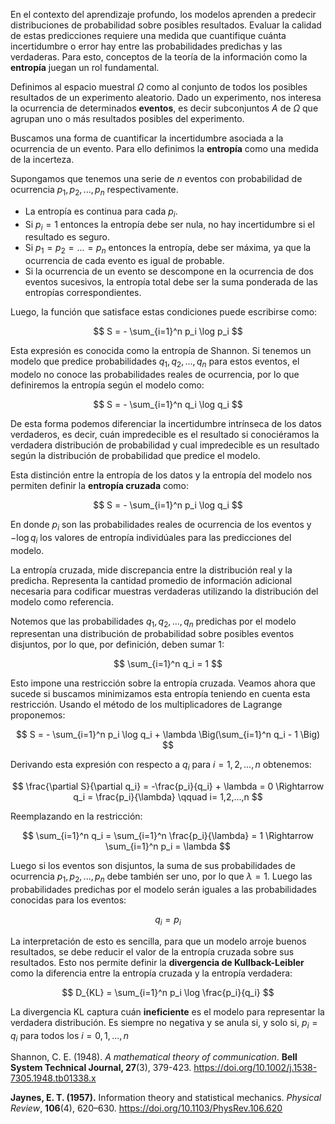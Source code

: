 En el contexto del aprendizaje profundo, los modelos aprenden a predecir distribuciones de probabilidad sobre posibles resultados. Evaluar la calidad de estas predicciones requiere una medida que cuantifique cuánta incertidumbre o error hay entre las probabilidades predichas y las verdaderas. Para esto, conceptos de la teoría de la información como la **entropía**  juegan un rol fundamental. 

Definimos al espacio muestral $\Omega$ como al conjunto de todos los posibles resultados de un experimento aleatorio. Dado un experimento, nos interesa la ocurrencia de determinados **eventos**, es decir subconjuntos $A$ de $\Omega$ que agrupan uno o más resultados posibles del experimento. 

Buscamos una forma de cuantificar la incertidumbre asociada a la ocurrencia de un evento. Para ello definimos la **entropía** como una medida de la incerteza. 

Supongamos que tenemos una serie de $n$ eventos con probabilidad de ocurrencia $p_1, p_2, ..., p_n$ respectivamente. 

- La entropía es continua para cada $p_i$.
- Si $p_i = 1$ entonces la entropía debe ser nula, no hay incertidumbre si el resultado es seguro.
- Si $p_1 = p_2 = ... = p_n$ entonces la entropía, debe ser máxima, ya que la ocurrencia de cada evento es igual de probable. 
- Si la ocurrencia de un evento se descompone en la ocurrencia de dos eventos sucesivos, la entropía total debe ser la suma ponderada de las entropías correspondientes.

Luego, la función que satisface estas condiciones puede escribirse como:

$$ 
S = - \sum_{i=1}^n p_i \log p_i
$$

Esta expresión es conocida como la entropía de Shannon. Si tenemos un modelo que predice probabilidades $q_1, q_2, ..., q_n$ para estos eventos, el modelo no conoce las probabilidades reales de ocurrencia, por lo que definiremos la entropía según el modelo como: 

$$ 
S = - \sum_{i=1}^n q_i \log q_i
$$

De esta forma podemos diferenciar la incertidumbre intrínseca de los datos verdaderos, es decir, cuán impredecible es el resultado si conociéramos la verdadera distribución de probabilidad y cual impredecible es un resultado según la distribución de probabilidad que predice el modelo.

Esta distinción entre la entropía de los datos y la entropía del modelo nos permiten definir la **entropía cruzada** como:

$$
S = - \sum_{i=1}^n p_i \log q_i
$$

En donde $p_i$ son las probabilidades reales de ocurrencia de los eventos y $-\log q_i$ los valores de entropía individúales para las predicciones del modelo. 

La entropía cruzada, mide discrepancia entre la distribución real y la predicha. Representa la cantidad promedio de información adicional necesaria para codificar muestras verdaderas utilizando la distribución del modelo como referencia.

Notemos que las probabilidades $q_1, q_2, ..., q_n$ predichas por el modelo representan una distribución de probabilidad sobre posibles eventos disjuntos, por lo que, por definición, deben sumar 1:

$$
\sum_{i=1}^n q_i = 1
$$

Esto impone una restricción sobre la entropía cruzada. Veamos ahora que sucede si buscamos minimizamos esta entropía teniendo en cuenta esta restricción. Usando el método de los multiplicadores de Lagrange proponemos:

$$ 
S = - \sum_{i=1}^n p_i \log q_i + \lambda \Big(\sum_{i=1}^n q_i - 1 \Big)
$$

Derivando esta expresión con respecto a $q_i$ para $i = 1, 2, ...,n$ obtenemos:

$$
\frac{\partial S}{\partial q_i} = -\frac{p_i}{q_i} + \lambda = 0 \Rightarrow q_i =  \frac{p_i}{\lambda} \qquad i= 1,2,...,n
$$

Reemplazando en la restricción:

$$
\sum_{i=1}^n q_i = \sum_{i=1}^n \frac{p_i}{\lambda} = 1 \Rightarrow \sum_{i=1}^n p_i = \lambda
$$

Luego si los eventos son disjuntos, la suma de sus probabilidades de ocurrencia $p_1, p_2, ..., p_n$ debe también ser uno, por lo que $\lambda = 1$. Luego las probabilidades predichas por el modelo serán iguales a las probabilidades conocidas para los eventos:

$$ 
q_i = p_i
$$

La interpretación de esto es sencilla, para que un modelo arroje buenos resultados, se debe reducir el valor de la entropía cruzada sobre sus resultados. Esto nos permite definir la **divergencia de Kullback-Leibler** como la diferencia entre la entropía cruzada y la entropía verdadera:

$$ 
D_{KL} =  \sum_{i=1}^n p_i \log \frac{p_i}{q_i}
$$

La divergencia KL captura cuán **ineficiente** es el modelo para representar la verdadera distribución. Es siempre no negativa y se anula si, y solo si, $p_i=q_i$ para todos los $i=0,1,...,n$

Shannon, C. E. (1948). _A mathematical theory of communication_. **Bell System Technical Journal, 27**(3), 379-423. https://doi.org/10.1002/j.1538-7305.1948.tb01338.x

**Jaynes, E. T. (1957).** Information theory and statistical mechanics. _Physical Review_, **106**(4), 620–630. https://doi.org/10.1103/PhysRev.106.620
